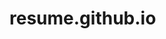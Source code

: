 # resume.github.io
                                                                                
